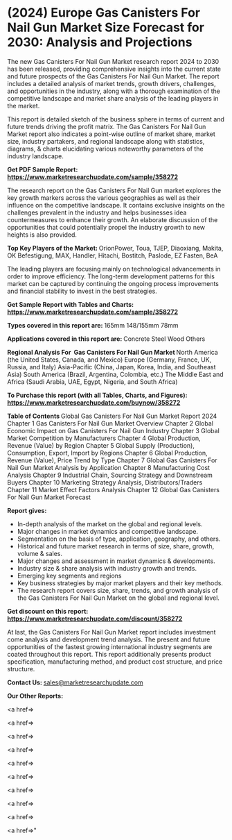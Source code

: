 # (2024) Europe Gas Canisters For Nail Gun Market Size Forecast for 2030: Analysis and Projections

The new Gas Canisters For Nail Gun Market research report 2024 to 2030 has been released, providing comprehensive insights into the current state and future prospects of the Gas Canisters For Nail Gun Market. The report includes a detailed analysis of market trends, growth drivers, challenges, and opportunities in the industry, along with a thorough examination of the competitive landscape and market share analysis of the leading players in the market.

This report is detailed sketch of the business sphere in terms of current and future trends driving the profit matrix. The Gas Canisters For Nail Gun Market report also indicates a point-wise outline of market share, market size, industry partakers, and regional landscape along with statistics, diagrams, &amp; charts elucidating various noteworthy parameters of the industry landscape.

<strong><b>Get PDF Sample Report: <a href=https://www.marketresearchupdate.com/sample/358272>https://www.marketresearchupdate.com/sample/358272</a></b></strong>

The research report on the Gas Canisters For Nail Gun market explores the key growth markers across the various geographies as well as their influence on the competitive landscape. It contains exclusive insights on the challenges prevalent in the industry and helps businesses idea countermeasures to enhance their growth. An elaborate discussion of the opportunities that could potentially propel the industry growth to new heights is also provided.

<strong><b>Top Key Players of the Market:
</b></strong>OrionPower, Toua, TJEP, Diaoxiang, Makita, OK Befestigung, MAX, Handler, Hitachi, Bostitch, Paslode, EZ Fasten, BeA<strong><b>
</b></strong>

The leading players are focusing mainly on technological advancements in order to improve efficiency. The long-term development patterns for this market can be captured by continuing the ongoing process improvements and financial stability to invest in the best strategies.

<strong><b>Get Sample Report with Tables and Charts: <a href=https://www.marketresearchupdate.com/sample/358272>https://www.marketresearchupdate.com/sample/358272</a></b></strong>

<strong><b>Types covered in this report are:
</b></strong>165mm
148/155mm
78mm<strong><b>
</b></strong>

<strong><b>Applications covered in this report are:
</b></strong>Concrete
Steel
Wood
Others<strong><b>
</b></strong>

<strong><b>Regional Analysis For  Gas Canisters For Nail Gun Market</b></strong><strong><b>
</b></strong>North America (the United States, Canada, and Mexico)
Europe (Germany, France, UK, Russia, and Italy)
Asia-Pacific (China, Japan, Korea, India, and Southeast Asia)
South America (Brazil, Argentina, Colombia, etc.)
The Middle East and Africa (Saudi Arabia, UAE, Egypt, Nigeria, and South Africa)

<strong><b>To Purchase this report (with all Tables, Charts, and Figures): <a href=https://www.marketresearchupdate.com/buynow/358272>https://www.marketresearchupdate.com/buynow/358272</a></b></strong>

<strong><b>Table of Contents</b></strong><strong><b>
</b></strong>Global Gas Canisters For Nail Gun Market Report 2024
Chapter 1 Gas Canisters For Nail Gun Market Overview
Chapter 2 Global Economic Impact on Gas Canisters For Nail Gun Industry
Chapter 3 Global Market Competition by Manufacturers
Chapter 4 Global Production, Revenue (Value) by Region
Chapter 5 Global Supply (Production), Consumption, Export, Import by Regions
Chapter 6 Global Production, Revenue (Value), Price Trend by Type
Chapter 7 Global Gas Canisters For Nail Gun Market Analysis by Application
Chapter 8 Manufacturing Cost Analysis
Chapter 9 Industrial Chain, Sourcing Strategy and Downstream Buyers
Chapter 10 Marketing Strategy Analysis, Distributors/Traders
Chapter 11 Market Effect Factors Analysis
Chapter 12 Global Gas Canisters For Nail Gun Market Forecast

<strong><b>Report gives:</b></strong>

- In-depth analysis of the market on the global and regional levels.
- Major changes in market dynamics and competitive landscape.
- Segmentation on the basis of type, application, geography, and others.
- Historical and future market research in terms of size, share, growth, volume &amp; sales.
- Major changes and assessment in market dynamics &amp; developments.
- Industry size &amp; share analysis with industry growth and trends.
- Emerging key segments and regions
- Key business strategies by major market players and their key methods.
- The research report covers size, share, trends, and growth analysis of the Gas Canisters For Nail Gun Market on the global and regional level.

<strong><b>Get discount on this report: <a href=https://www.marketresearchupdate.com/discount/358272>https://www.marketresearchupdate.com/discount/358272</a></b></strong>

At last, the Gas Canisters For Nail Gun Market report includes investment come analysis and development trend analysis. The present and future opportunities of the fastest growing international industry segments are coated throughout this report. This report additionally presents product specification, manufacturing method, and product cost structure, and price structure.

<strong><b>Contact Us:
</b></strong>sales@marketresearchupdate.com

<strong>Our Other Reports:</strong>

<a href=></a>

<a href=></a>

<a href=></a>

<a href=></a>

<a href=></a>

<a href=></a>

<a href=></a>

<a href=></a>

<a href=></a>

<a href=></a>"
